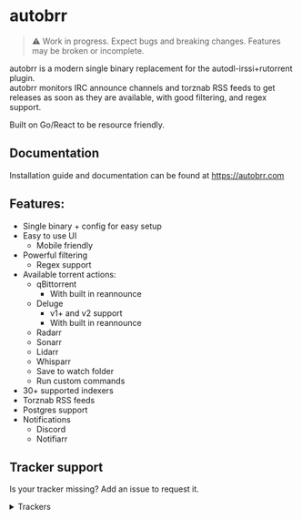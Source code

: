 # autobrr

> :warning: Work in progress. Expect bugs and breaking changes. Features may be broken or incomplete.

autobrr is a modern single binary replacement for the autodl-irssi+rutorrent plugin.  
autobrr monitors IRC announce channels and torznab RSS feeds to get releases as soon as they are available, with good filtering, and regex support.

Built on Go/React to be resource friendly.

## Documentation

Installation guide and documentation can be found at https://autobrr.com

## Features:

- Single binary + config for easy setup
- Easy to use UI
  - Mobile friendly
- Powerful filtering
  - Regex support
- Available torrent actions:
  - qBittorrent
    - With built in reannounce
  - Deluge
    - v1+ and v2 support
    - With built in reannounce
  - Radarr
  - Sonarr
  - Lidarr
  - Whisparr
  - Save to watch folder
  - Run custom commands
- 30+ supported indexers
- Torznab RSS feeds
- Postgres support
- Notifications
  - Discord
  - Notifiarr


## Tracker support

Is your tracker missing? Add an issue to request it.

<details>
  <summary>Trackers</summary>

- AlphaRatio
- AnimeBytes
- BeyondHD
- BroadcasTheNet
- DanishBytes
- DigitalCore
- Empornium
- FileList
- GazelleGames
- HD-Torrents
- HDBits
- IPTorrents
- Milkie
- MoreThanTv
- MyAnonamouse
- Nebulance
- Norbits
- Orpheus
- PreToMe
- PassThePopcorn
- Redacted
- RevolutionTT
- SuperBits
- TorrentBytes
- TorrentDay
- TorrentDB
- TorrentLeech
- TorrentNetwork
- TorrentSeeds
- TorrentSyndikat
- TranceTraffic
- UHDBits

</details>